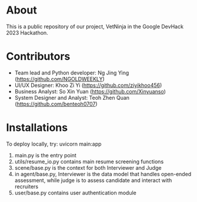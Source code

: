 # About
This is a public repository of our project, VetNinja in the Google DevHack 2023 Hackathon.

# Contributors
- Team lead and Python developer: Ng Jing Ying (https://github.com/NGOLDWEEKLY)
- UI/UX Designer: Khoo Zi Yi (https://github.com/ziyikhoo456)
- Business Analyst: So Xin Yuan (https://github.com/Xinyuanso)
- System Designer and Analyst: Teoh Zhen Quan (https://github.com/benteoh0707)

# Installations
To deploy locally, try: uvicorn main:app
1. main.py is the entry point
2. utils/resume_io.py contains main resume screening functions
3. scene/base.py is the context for both Interviewer and Judge
4. in agent/base.py, Interviewer is the data model that handles open-ended assessment, while judge is to assess candidate and interact with recruiters
5. user/base.py contains user authentication module
